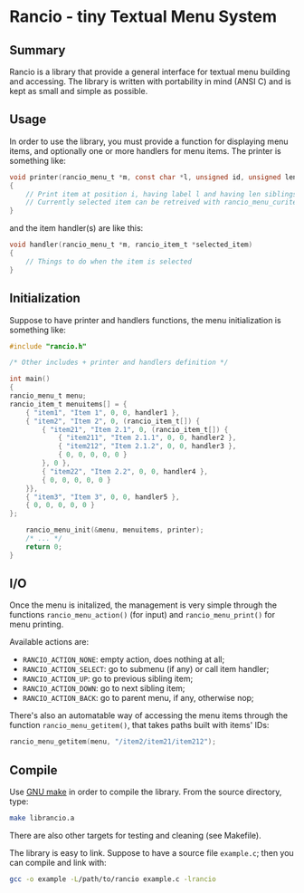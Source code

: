 Rancio - tiny Textual Menu System
=================================

Summary
-------

Rancio is a library that provide a general interface for textual menu building
and accessing. The library is written with portability in mind (ANSI C) and is 
kept as small and simple as possible.

Usage
-----

In order to use the library, you must provide a function for displaying menu
items, and optionally one or more handlers for menu items. The printer is
something like:

```C
void printer(rancio_menu_t *m, const char *l, unsigned id, unsigned len)
{
    // Print item at position i, having label l and having len siblings
    // Currently selected item can be retreived with rancio_menu_curitem_id(m)
}
```

and the item handler(s) are like this:

```C
void handler(rancio_menu_t *m, rancio_item_t *selected_item)
{
    // Things to do when the item is selected
}
```

Initialization
--------------

Suppose to have printer and handlers functions, the menu initialization is
something like:

```C
#include "rancio.h"

/* Other includes + printer and handlers definition */

int main()
{
rancio_menu_t menu;
rancio_item_t menuitems[] = {
    { "item1", "Item 1", 0, 0, handler1 },
    { "item2", "Item 2", 0, (rancio_item_t[]) {
        { "item21", "Item 2.1", 0, (rancio_item_t[]) {
            { "item211", "Item 2.1.1", 0, 0, handler2 },
            { "item212", "Item 2.1.2", 0, 0, handler3 },
            { 0, 0, 0, 0, 0 }
        }, 0 },
        { "item22", "Item 2.2", 0, 0, handler4 },
        { 0, 0, 0, 0, 0 }
    }},
    { "item3", "Item 3", 0, 0, handler5 },
    { 0, 0, 0, 0, 0 }
};

    rancio_menu_init(&menu, menuitems, printer);
    /* ... */
    return 0;
}
```

I/O
---

Once the menu is initalized, the management is very simple through the 
functions `rancio_menu_action()` (for input) and `rancio_menu_print()` for
menu printing.

Available actions are:

* `RANCIO_ACTION_NONE`: empty action, does nothing at all;
* `RANCIO_ACTION_SELECT`: go to submenu (if any) or call item handler;
* `RANCIO_ACTION_UP`: go to previous sibling item;
* `RANCIO_ACTION_DOWN`: go to next sibling item;
* `RANCIO_ACTION_BACK`: go to parent menu, if any, otherwise nop;

There's also an automatable way of accessing the menu items through the 
function `rancio_menu_getitem()`, that takes paths built with items' IDs:

```C
rancio_menu_getitem(menu, "/item2/item21/item212");
```

Compile
-------

Use [GNU make](http://www.gnu.org/software/make/) in order to compile the
library. From the source directory, type:

```bash
make librancio.a
```

There are also other targets for testing and cleaning (see Makefile).

The library is easy to link. Suppose to have a source file `example.c`;
then you can compile and link with:

```bash
gcc -o example -L/path/to/rancio example.c -lrancio
```

